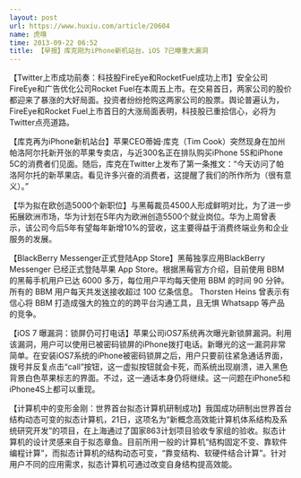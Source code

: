 ```yaml
---
layout: post
url: https://www.huxiu.com/article/20604
name: 虎嗅
time: 2013-09-22 06:52
title: 【早报】库克刚为iPhone新机站台，iOS 7已曝重大漏洞
---
```

【Twitter上市成功前奏：科技股FireEye和RocketFuel成功上市】安全公司FireEye和广告优化公司Rocket Fuel在本周五上市。在交易首日，两家公司的股价都迎来了暴涨的大好局面。投资者纷纷抢购这两家公司的股票。舆论普遍认为，FireEye和Rocket Fuel上市首日的大涨局面表明，科技股已重拾信心，必将为Twitter点亮道路。

【库克再为iPhone新机站台】苹果CEO蒂姆·库克（Tim Cook）突然现身在加州帕洛阿尔托新开张的苹果专卖店，与近300名正在排队购买iPhone 5S和iPhone 5C的消费者们见面。随后，库克在Twitter上发布了第一条推文：“今天访问了帕洛阿尔托的新苹果店。看见许多兴奋的消费者，这提醒了我们的所作所为（很有意义）。”

【华为拟在欧创造5000个新职位】与黑莓裁员4500人形成鲜明对比，为了进一步拓展欧洲市场，华为计划在5年内为欧洲创造5500个就业岗位。华为上周曾表示，该公司今后5年有望每年新增10%的营收，这主要得益于消费终端业务和企业服务的发展。

【BlackBerry Messenger正式登陆App Store】黑莓独享应用BlackBerry Messenger 已经正式登陆苹果 App Store。根据黑莓官方介绍，目前使用 BBM 的黑莓手机用户已达 6000 多万，每位用户平均每天使用 BBM 的时间 90 分钟。所有的 BBM 用户每天共发送接收超过 100 亿条信息。 Thorsten Heins 曾表示有信心将 BBM 打造成强大的独立的的跨平台沟通工具，且无惧 Whatsapp 等产品的竞争。

【iOS 7 曝漏洞：锁屏仍可打电话】苹果公司iOS7系统再次曝光新锁屏漏洞。利用该漏洞，用户可以使用已被密码锁屏的iPhone拨打电话。新曝光的这一漏洞非常简单。在安装iOS7系统的iPhone被密码锁屏之后，用户只要前往紧急通话界面，拨号并反复点击“call”按钮，这一虚拟按钮就会卡死，而系统出现崩溃，进入黑色背景白色苹果标志的界面。不过，这一通话本身仍将继续。这一问题在iPhone5和iPhone4S上都可以重现。

【计算机中的变形金刚：世界首台拟态计算机研制成功】我国成功研制出世界首台结构动态可变的拟态计算机，21日，这项名为“新概念高效能计算机体系结构及系统研究开发”的项目，在上海通过了国家863计划项目验收专家组的验收。拟态计算机的设计灵感来自于拟态章鱼。目前所用一般的计算机“结构固定不变、靠软件编程计算”，而拟态计算机的结构动态可变，“靠变结构、软硬件结合计算”。针对用户不同的应用需求，拟态计算机可通过改变自身结构提高效能。

